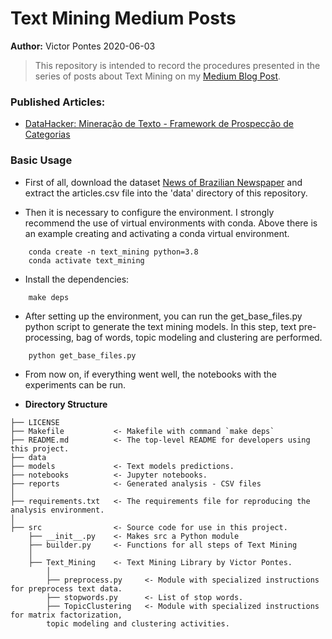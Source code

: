 # **Text Mining Medium Posts**

**Author:** Victor Pontes 2020-06-03

> This repository is intended to record the procedures presented in the series of posts about Text Mining on my [Medium Blog Post](https://medium.com/@victoraleff).

### Published Articles:
+ [DataHacker: Mineração de Texto - Framework de Prospecção de Categorias](https://medium.com/data-hackers/minera%C3%A7%C3%A3o-de-texto-framework-de-prospec%C3%A7%C3%A3o-de-categorias-75d2bce5750f)

### **Basic Usage**

+ First of all, download the dataset [News of Brazilian Newspaper](https://www.kaggle.com/marlesson/news-of-the-site-folhauol?select=articles.csv) and extract the articles.csv file into the 'data' directory of this repository.

+ Then it is necessary to configure the environment. I strongly recommend the use of virtual environments with conda. 
Above there is an example creating and activating a conda virtual environment.

```
	conda create -n text_mining python=3.8
	conda activate text_mining
```

+ Install the dependencies:

```
	make deps
```
+ After setting up the environment, you can run the get_base_files.py python script to generate the text mining models. In this step, text pre-processing, bag of words, topic modeling and clustering are performed.

```
	python get_base_files.py
```

+ From now on, if everything went well, the notebooks with the experiments can be run.


+ **Directory Structure**
```
├── LICENSE
├── Makefile           <- Makefile with command `make deps`
├── README.md          <- The top-level README for developers using this project.
├── data
├── models             <- Text models predictions.
├── notebooks          <- Jupyter notebooks.
├── reports            <- Generated analysis - CSV files
│
├── requirements.txt   <- The requirements file for reproducing the analysis environment.
│
├── src                <- Source code for use in this project.
    ├── __init__.py    <- Makes src a Python module
    ├── builder.py     <- Functions for all steps of Text Mining 
    │
    ├── Text_Mining    <- Text Mining Library by Victor Pontes.
        │                 
        ├── preprocess.py     <- Module with specialized instructions for preprocess text data.
        ├── stopwords.py      <- List of stop words.
        ├── TopicClustering   <- Module with specialized instructions for matrix factorization,
		topic modeling and clustering activities.
```
